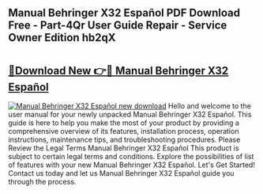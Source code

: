 ## Manual Behringer X32 Español PDF Download Free - Part-4Qr User Guide Repair - Service Owner Edition hb2qX

# <h2><a href="http://bc21683.oget.top/?id=Manual+Behringer+X32+Espa%c3%b1ol">🔗Download New 👉🔴 Manual Behringer X32 Español</a></h2>

[![Manual Behringer X32 Español new download](https://i.imgur.com/5g1atiW.png)](http://bc21683.oget.top/?id=Manual+Behringer+X32+Espa%c3%b1ol)
Hello and welcome to the user manual for your newly unpacked Manual Behringer X32 Español. This guide is here to help you make the most of your product by providing a comprehensive overview of its features, installation process, operation instructions, maintenance tips, and troubleshooting procedures. Please Review the Legal Terms Manual Behringer X32 Español This product is subject to certain legal terms and conditions. Explore the possibilities of list of features with your new Manual Behringer X32 Español. Let's Get Started! Contact us today and let us Manual Behringer X32 Español guide you through the process.
